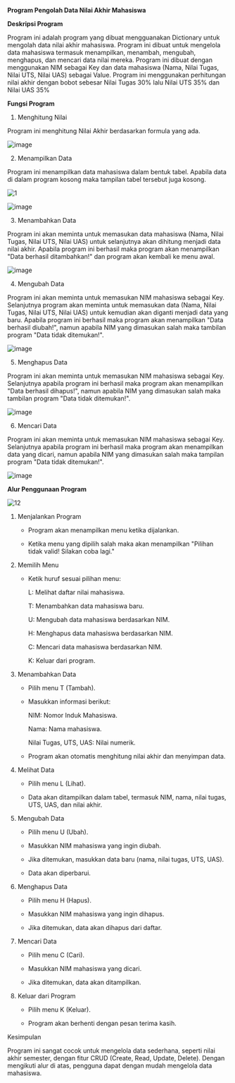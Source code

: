 **Program Pengolah Data Nilai Akhir Mahasiswa**

**Deskripsi Program**

Program ini adalah program yang dibuat mengguanakan Dictionary untuk mengolah data nilai akhir mahasiswa. Program ini dibuat untuk mengelola data mahasiswa termasuk menampilkan, menambah, mengubah, menghapus, dan mencari data nilai mereka. Program ini dibuat dengan menggunakan NIM sebagai Key dan data mahasiswa (Nama, Nilai Tugas, Nilai UTS, Nilai UAS) sebagai Value. Program ini menggunakan perhitungan nilai akhir dengan bobot sebesar Nilai Tugas 30% lalu Nilai UTS 35% dan Nilai UAS 35%

**Fungsi Program**

1. Menghitung Nilai

Program ini menghitung Nilai Akhir berdasarkan formula yang ada.

![image](https://github.com/user-attachments/assets/70b3c75f-de55-4f49-b4d5-05050a4b78c8)

2. Menampilkan Data

Program ini menampilkan data mahasiswa dalam bentuk tabel. Apabila data di dalam program kosong maka tampilan tabel tersebut juga kosong.

![1](https://github.com/user-attachments/assets/25c4cc0c-23f6-42ae-9a82-474f4e419b27)

![image](https://github.com/user-attachments/assets/174262ec-a809-4437-817b-51c952fd67a9)


3. Menambahkan Data

Program ini akan meminta untuk memasukan data mahasiswa (Nama, Nilai Tugas, Nilai UTS, Nilai UAS) untuk selanjutnya akan dihitung menjadi data nilai akhir. Apabila program ini berhasil maka program akan menampilkan "Data berhasil ditambahkan!" dan program akan kembali ke menu awal.

![image](https://github.com/user-attachments/assets/f7729c6f-f95d-4b43-9a42-9a7b84755fb3)

4. Mengubah Data

Program ini akan meminta untuk memasukan NIM mahasiswa sebagai Key. Selanjutnya program akan meminta untuk memasukan data (Nama, Nilai Tugas, Nilai UTS, Nilai UAS) untuk kemudian akan diganti menjadi data yang baru. Apabila program ini berhasil maka program akan menampilkan "Data berhasil diubah!", namun apabila NIM yang dimasukan salah maka tambilan program "Data tidak ditemukan!".

![image](https://github.com/user-attachments/assets/0624f9a1-1817-4829-913a-193e7f99d9c2)

5. Menghapus Data

Program ini akan meminta untuk memasukan NIM mahasiswa sebagai Key. Selanjutnya apabila program ini berhasil maka program akan menampilkan "Data berhasil dihapus!", namun apabila NIM yang dimasukan salah maka tambilan program "Data tidak ditemukan!".

![image](https://github.com/user-attachments/assets/977b4ae6-3423-4440-a08a-8936d9284289)

6. Mencari Data

Program ini akan meminta untuk memasukan NIM mahasiswa sebagai Key. Selanjutnya apabila program ini berhasil maka program akan menampilkan data yang dicari, namun apabila NIM yang dimasukan salah maka tampilan program "Data tidak ditemukan!".

![image](https://github.com/user-attachments/assets/34ddd148-b092-4f24-85fe-9429113e7d85)

**Alur Penggunaan Program**

![12](https://github.com/user-attachments/assets/eda949ce-2218-42df-a8d5-ff2a323d162b)

 1. Menjalankan Program

    * Program akan menampilkan menu ketika dijalankan.

    * Ketika menu yang dipilih salah maka akan menampilkan "Pilihan tidak valid! Silakan coba lagi."

2. Memilih Menu

    * Ketik huruf sesuai pilihan menu:

      L: Melihat daftar nilai mahasiswa.

      T: Menambahkan data mahasiswa baru.

      U: Mengubah data mahasiswa berdasarkan NIM.

      H: Menghapus data mahasiswa berdasarkan NIM.

      C: Mencari data mahasiswa berdasarkan NIM.

      K: Keluar dari program.

3. Menambahkan Data

    * Pilih menu T (Tambah).

    * Masukkan informasi berikut:

      NIM: Nomor Induk Mahasiswa.

      Nama: Nama mahasiswa.

      Nilai Tugas, UTS, UAS: Nilai numerik.

    * Program akan otomatis menghitung nilai akhir dan menyimpan data.

4. Melihat Data

    * Pilih menu L (Lihat).

    * Data akan ditampilkan dalam tabel, termasuk NIM, nama, nilai tugas, UTS, UAS, dan nilai akhir.

5. Mengubah Data

    * Pilih menu U (Ubah).

    * Masukkan NIM mahasiswa yang ingin diubah.

    * Jika ditemukan, masukkan data baru (nama, nilai tugas, UTS, UAS).

    * Data akan diperbarui.

6. Menghapus Data

    * Pilih menu H (Hapus).

    * Masukkan NIM mahasiswa yang ingin dihapus.

    * Jika ditemukan, data akan dihapus dari daftar.

7. Mencari Data

    * Pilih menu C (Cari).

    * Masukkan NIM mahasiswa yang dicari.

    * Jika ditemukan, data akan ditampilkan.

8. Keluar dari Program

    * Pilih menu K (Keluar).

    * Program akan berhenti dengan pesan terima kasih.

Kesimpulan

Program ini sangat cocok untuk mengelola data sederhana, seperti nilai akhir semester, dengan fitur CRUD (Create, Read, Update, Delete). Dengan mengikuti alur di atas, pengguna dapat dengan mudah mengelola data mahasiswa.



